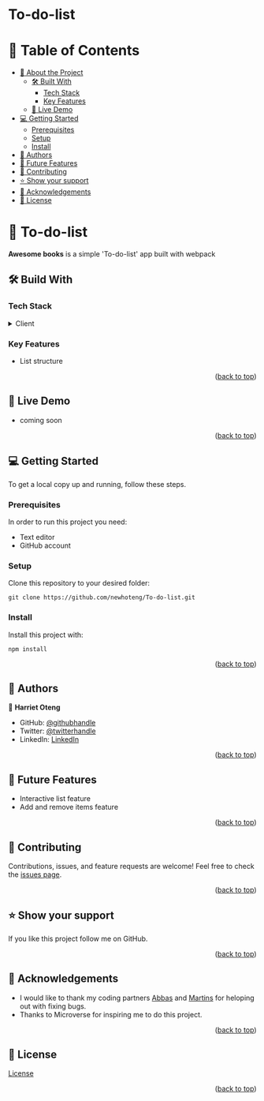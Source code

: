 # To-do-list
<!-- TABLE OF CONTENTS -->

# 📗 Table of Contents

- [📖 About the Project](https://github.com/newhoteng/To-do-list/blob/main/README.md#open_book-awesome-books)
  - [🛠️ Built With](https://github.com/newhoteng/To-do-list/blob/main/README.md#hammer_and_wrench-build-with)
    - [Tech Stack](#tech-stack)
    - [Key Features](#key-features)
  - [🚀 Live Demo](https://github.com/newhoteng/To-do-list/blob/main/README.md#rocket-live-demo)
- [💻 Getting Started](https://github.com/newhoteng/To-do-list/blob/main/README.md#computer-getting-started)
  - [Prerequisites](https://github.com/newhoteng/To-do-list/blob/main/README.md#prerequisites)
  - [Setup](https://github.com/newhoteng/To-do-list/blob/main/README.md#setup)
  - [Install](https://github.com/newhoteng/To-do-list/blob/main/README.md#install)
- [👥 Authors](https://github.com/newhoteng/To-do-list/blob/main/README.md#busts_in_silhouette-authors)
- [🔭 Future Features](https://github.com/newhoteng/To-do-list/blob/main/README.md#telescope-future-features)
- [🤝 Contributing](https://github.com/newhoteng/To-do-list/blob/main/README.md#handshake-contributing)
- [⭐ Show your support](https://github.com/newhoteng/To-do-list/blob/main/README.md#star-show-your-support)
- [🙏 Acknowledgements](https://github.com/newhoteng/To-do-list/blob/main/README.md#pray-acknowledgements)
- [📝 License](https://github.com/newhoteng/To-do-list/blob/main/README.md#memo-license)

#  :open_book: To-do-list
**Awesome books** is a simple 'To-do-list' app built with webpack

## :hammer_and_wrench: Build With
### Tech Stack
<details><summary>Client</summary>
<ul>
  <li><a href="https://html.com/">HTML</a></li>
  <li><a href="https://www.w3.org/TR/CSS/#css">CSS</a></li>
  <li><a href="https://www.javascript.com/">JavaScript</a></li>
</ul>
</details>

### Key Features
  - List structure

<p align="right">(<a href="https://github.com/newhoteng/To-do-list#readme">back to top</a>)</p>

## :rocket: Live Demo
- coming soon

<p align="right">(<a href="https://github.com/newhoteng/To-do-list#readme">back to top</a>)</p>

## :computer: Getting Started
To get a local copy up and running, follow these steps.<br>

### Prerequisites

In order to run this project you need:
- Text editor
- GitHub account<br>

### Setup

Clone this repository to your desired folder:<br>
```
git clone https://github.com/newhoteng/To-do-list.git
```

### Install

Install this project with:<br>
```
npm install
```


<p align="right">(<a href="https://github.com/newhoteng/To-do-list#readme">back to top</a>)</p>

## :busts_in_silhouette: Authors
:bust_in_silhouette: **Harriet Oteng**
- GitHub: [@githubhandle](https://github.com/newhoteng)
- Twitter: [@twitterhandle](https://twitter.com/HarrietOteng1)
- LinkedIn: [LinkedIn](https://www.linkedin.com/in/harriet-oteng-75554666/)

<p align="right">(<a href="https://github.com/newhoteng/To-do-list#readme">back to top</a>)</p>

## :telescope: Future Features
  - Interactive list feature
  - Add and remove items feature

<p align="right">(<a href="https://github.com/newhoteng/To-do-list#readme">back to top</a>)</p>

## :handshake: Contributing
Contributions, issues, and feature requests are welcome!
Feel free to check the [issues page](https://github.com/newhoteng/To-do-list/issues).

<p align="right">(<a href="https://github.com/newhoteng/To-do-list#readme">back to top</a>)</p>

## :star: Show your support
If you like this project follow me on GitHub.

<p align="right">(<a href="https://github.com/newhoteng/To-do-list#readme">back to top</a>)</p>

## :pray: Acknowledgements
- I would like to thank my coding partners [Abbas](https://github.com/AbbasSarwar) and [Martins](https://github.com/Abmart0803) for heloping out with fixing bugs.
- Thanks to Microverse for inspiring me to do this project.

<p align="right">(<a href="https://github.com/newhoteng/To-do-list#readme">back to top</a>)</p>
  
## :memo: License
[License](https://github.com/newhoteng/To-do-list/blob/main/LICENSE)

<p align="right">(<a href="https://github.com/newhoteng/To-do-list#readme">back to top</a>)</p>

